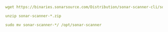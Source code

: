 ```yaml
wget https://binaries.sonarsource.com/Distribution/sonar-scanner-cli/sonar-scanner-cli-6.2.1.4610.zip
```
```yaml
unzip sonar-scanner-*.zip
```
```yaml
sudo mv sonar-scanner-*/ /opt/sonar-scanner
```
